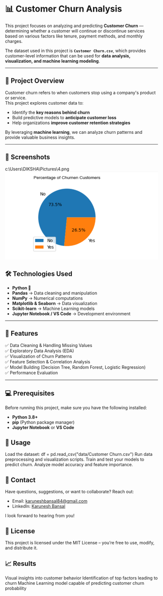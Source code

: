 # 📊 Customer Churn Analysis

This project focuses on analyzing and predicting **Customer Churn** — determining whether a customer will continue or discontinue services based on various factors like tenure, payment methods, and monthly charges.  

The dataset used in this project is **`Customer Churn.csv`**, which provides customer-level information that can be used for **data analysis, visualization, and machine learning modeling**.

---

## 🧠 **Project Overview**

Customer churn refers to when customers stop using a company's product or service.  
This project explores customer data to:
- Identify the **key reasons behind churn**
- Build predictive models to **anticipate customer loss**
- Help organizations **improve customer retention strategies**

By leveraging **machine learning**, we can analyze churn patterns and provide valuable business insights.

---

## 📸 Screenshots
c:\Users\DIKSHA\Pictures\4.png
![alt text](2.png)

## 🛠️ **Technologies Used**

- **Python 🐍**
- **Pandas** → Data cleaning and manipulation  
- **NumPy** → Numerical computations  
- **Matplotlib & Seaborn** → Data visualization  
- **Scikit-learn** → Machine Learning models  
- **Jupyter Notebook / VS Code** → Development environment  

---

## 🌟 **Features**

✅ Data Cleaning & Handling Missing Values  
✅ Exploratory Data Analysis (EDA)  
✅ Visualization of Churn Patterns  
✅ Feature Selection & Correlation Analysis  
✅ Model Building (Decision Tree, Random Forest, Logistic Regression)  
✅ Performance Evaluation  

---

## 💻 **Prerequisites**

Before running this project, make sure you have the following installed:

- **Python 3.8+**
- **pip** (Python package manager)
- **Jupyter Notebook** or **VS Code**

## 🚀 Usage

Load the dataset:
df = pd.read_csv("data/Customer Churn.csv")
Run data preprocessing and visualization scripts.
Train and test your models to predict churn.
Analyze model accuracy and feature importance.

## 💬 Contact

Have questions, suggestions, or want to collaborate? Reach out:

- Email: [karuneshbansal84@gmail.com](mailto:karuneshbansal84@gmail.com)  
- LinkedIn: [Karunesh Bansal](https://www.linkedin.com/in/karunesh-bansal-780828380)

I look forward to hearing from you!

## 📜 License

This project is licensed under the MIT License – you’re free to use, modify, and distribute it.

## 📈 Results

Visual insights into customer behavior
Identification of top factors leading to churn
Machine Learning model capable of predicting customer churn probability

